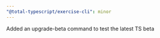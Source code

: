 ```yaml
---
"@total-typescript/exercise-cli": minor
---
```


Added an upgrade-beta command to test the latest TS beta
